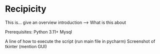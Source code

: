# Recipicity
This is...
give an overview introduction --> What is this about

Prerequisites:
Python 3.11+
Mysql

A line of how to execute the script (run main file in pycharm)
Screenshot of tkinter (mention GUI)


